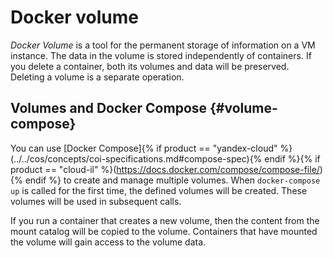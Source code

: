# Docker volume

_Docker Volume_ is a tool for the permanent storage of information on a VM instance. The data in the volume is stored independently of containers. If you delete a container, both its volumes and data will be preserved. Deleting a volume is a separate operation.

## Volumes and Docker Compose {#volume-compose}

You can use [Docker Compose]{% if product == "yandex-cloud" %}(../../cos/concepts/coi-specifications.md#compose-spec){% endif %}{% if product == "cloud-il" %}(https://docs.docker.com/compose/compose-file/){% endif %} to create and manage multiple volumes. When `docker-compose up` is called for the first time, the defined volumes will be created. These volumes will be used in subsequent calls.

If you run a container that creates a new volume, then the content from the mount catalog will be copied to the volume. Containers that have mounted the volume will gain access to the volume data.